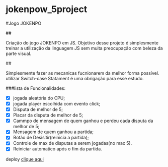 ﻿# jokenpow_5project
 #Jogo JOKENPO
 
 ##<p>Criação do jogo JOKENPO em JS. Objetivo desse projeto é simplesmente treinar a utilização da linguagem JS sem muita preocupação com beleza da parte visual. </p>
 ##<p>Simplesmente fazer as mecanicas fucnionarem da melhor forma possível.
 utilizar Switch-case Statament é uma obrigação para esse estudo.</p>

###lista de Funcionalidades:

 - [X] jogada aleatória do CPU;
 - [X] jogada player escolhida com evento click;
 - [X] Disputa de melhor de 5;
 - [X] Placar da disputa de melhor de 5;
 - [X] Cammpo de mensagem de quem ganhou e perdeu cada disputa da melhor de 5;
 - [X] Mensagem de quem ganhou a partida;
 - [X] Botão de Desisitir(reinicia a partida);
 - [X] Controle de max de disputas a serem jogadas(no max 5).
 - [X] Reiniciar automatico após o fim da partida.

 deploy <a href="https://jokenpow.netlify.app/"> clique aqui</a>
